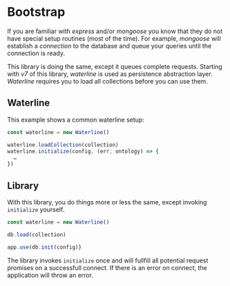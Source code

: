 # Bootstrap

If you are familiar with *express* and/or *mongoose* you know that they do not
have special setup routines (most of the time). For example, *mongoose* will
establish a *connection* to the database and queue your queries until the
connection is ready.

This library is doing the same, except it queues complete requests. Starting
with *v7* of this library, *waterline* is used as persistence abstraction layer.
*Waterline* requires you to load all collections before you can use them.

## Waterline

This example shows a common waterline setup:

```js
const waterline = new Waterline()

waterline.loadCollection(collection)
waterline.initialize(config, (err, ontology) => {
  …
})
```

## Library

With this library, you do things more or less the same, except invoking
`initialize` yourself.

```js
const waterline = new Waterline()

db.load(collection)

app.use(db.init(config)}
```

The library invokes `initialize` once and will fullfill all potential request
promises on a successfull connect. If there is an error on connect, the
application will throw an error.
